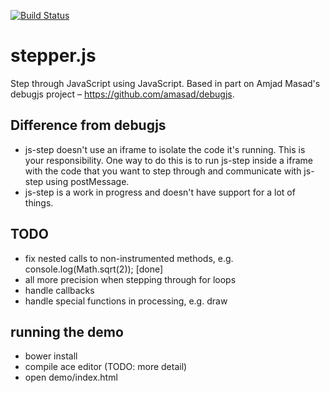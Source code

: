 [![Build Status](https://travis-ci.org/kevinb7/stepper.svg?branch=master)](https://travis-ci.org/kevinb7/stepper)

# stepper.js #

Step through JavaScript using JavaScript.  Based in part on Amjad Masad's
debugjs project – https://github.com/amasad/debugjs.

## Difference from debugjs ##
- js-step doesn't use an iframe to isolate the code it's running.  This is your
responsibility.  One way to do this is to run js-step inside a iframe with the
code that you want to step through and communicate with js-step using postMessage.
- js-step is a work in progress and doesn't have support for a lot of things.

## TODO ##
- fix nested calls to non-instrumented methods, e.g. console.log(Math.sqrt(2)); [done]
- all more precision when stepping through for loops
- handle callbacks
- handle special functions in processing, e.g. draw

## running the demo ##
- bower install
- compile ace editor (TODO: more detail)
- open demo/index.html
